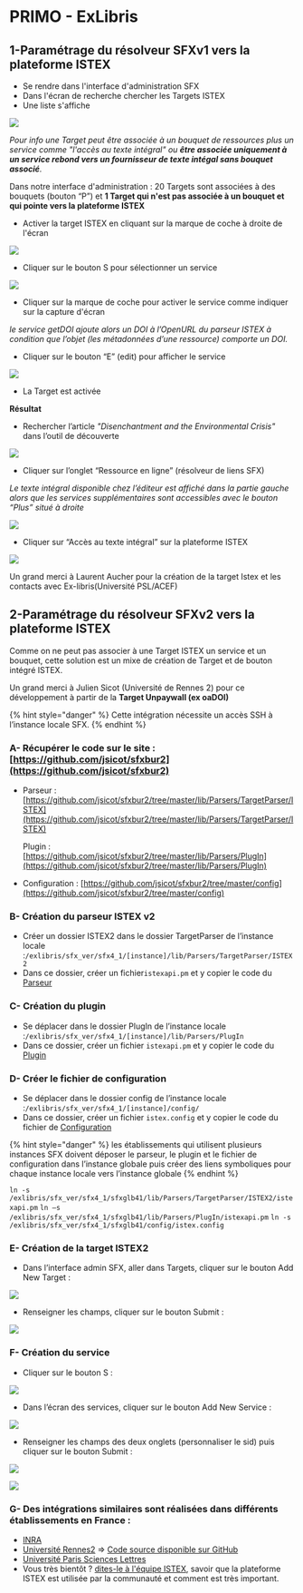 # PRIMO - ExLibris

## 1-Paramétrage du résolveur SFXv1 vers la plateforme ISTEX

* Se rendre dans l'interface d'administration SFX
* Dans l'écran de recherche chercher les Targets ISTEX
* Une liste s'affiche

![](../../.gitbook/assets/exlibris1.png)

_Pour info une Target peut être associée à un bouquet de ressources plus un service comme "l'accès au texte intégral" ou **être associée uniquement à un service rebond vers un fournisseur de texte intégal sans bouquet associé**._

Dans notre interface d'administration : 20 Targets sont associées à des bouquets \(bouton “P”\) et **1 Target qui n'est pas associée à un bouquet et qui pointe vers la plateforme ISTEX**

* Activer la target ISTEX en cliquant sur la marque de coche à droite de l'écran

![](../../.gitbook/assets/exlibris2%20%281%29.png)

* Cliquer sur le bouton S pour sélectionner un service 

![](../../.gitbook/assets/exlibris3%20%281%29.png)

* Cliquer sur la marque de coche pour activer le service comme indiquer sur la capture d'écran

_le service getDOI ajoute alors un DOI à l’OpenURL du parseur ISTEX à condition que l’objet \(les métadonnées d’une ressource\) comporte un DOI._

* Cliquer sur le bouton “E” \(edit\) pour afficher le service 

![](../../.gitbook/assets/exlibris4%20%281%29.png)

* La Target est activée

**Résultat**

* Rechercher l’article _"Disenchantment and the Environmental Crisis"_ dans l’outil de découverte

![](../../.gitbook/assets/exlibris5.png)

* Cliquer sur l’onglet “Ressource en ligne” \(résolveur de liens SFX\)

_Le texte intégral disponible chez l’éditeur est affiché dans la partie gauche alors que les services supplémentaires sont accessibles avec le bouton “Plus” situé à droite_

![](../../.gitbook/assets/exlibris6.png)

* Cliquer sur “Accès au texte intégral” sur la plateforme ISTEX

![](../../.gitbook/assets/exlibris7%20%281%29.png)

Un grand merci à Laurent Aucher pour la création de la target Istex et les contacts avec Ex-libris\(Université PSL/ACEF\)

## 2-Paramétrage du résolveur SFXv2 vers la plateforme ISTEX

Comme on ne peut pas associer à une Target ISTEX un service et un bouquet, cette solution est un mixe de création de Target et de bouton intégré ISTEX.

Un grand merci à Julien Sicot \(Université de Rennes 2\) pour ce développement à partir de la **Target Unpaywall \(ex oaDOI\)**

{% hint style="danger" %}
Cette intégration nécessite un accès SSH à l’instance locale SFX.
{% endhint %}

### **A- Récupérer le code sur le site** : [https://github.com/jsicot/sfxbur2](https://github.com/jsicot/sfxbur2)

* Parseur : [https://github.com/jsicot/sfxbur2/tree/master/lib/Parsers/TargetParser/ISTEX](https://github.com/jsicot/sfxbur2/tree/master/lib/Parsers/TargetParser/ISTEX)

  Plugin : [https://github.com/jsicot/sfxbur2/tree/master/lib/Parsers/PlugIn](https://github.com/jsicot/sfxbur2/tree/master/lib/Parsers/PlugIn)

* Configuration : [https://github.com/jsicot/sfxbur2/tree/master/config](https://github.com/jsicot/sfxbur2/tree/master/config)

### **B- Création du parseur ISTEX v2**

* Créer un dossier ISTEX2 dans le dossier TargetParser de l’instance locale :`/exlibris/sfx_ver/sfx4_1/[instance]/lib/Parsers/TargetParser/ISTEX2`
* Dans ce dossier, créer un fichier`istexapi.pm` et y copier le code du [Parseur](https://github.com/jsicot/sfxbur2/tree/master/lib/Parsers/TargetParser/ISTEX)

### **C- Création du plugin**

* Se déplacer dans le dossier PlugIn de l’instance locale :`/exlibris/sfx_ver/sfx4_1/[instance]/lib/Parsers/PlugIn`
* Dans ce dossier, créer un fichier `istexapi.pm` et y copier le code du [Plugin](https://github.com/jsicot/sfxbur2/tree/master/lib/Parsers/PlugIn)

### **D- Créer le fichier de configuration**

* Se déplacer dans le dossier config de l’instance locale :`/exlibris/sfx_ver/sfx4_1/[instance]/config/`
* Dans ce dossier, créer un fichier `istex.config`  et y copier le code du fichier de [Configuration](https://github.com/jsicot/sfxbur2/tree/master/config)

{% hint style="danger" %}
les établissements qui utilisent plusieurs instances SFX doivent déposer le parseur, le plugin et le fichier de configuration dans l’instance globale puis créer des liens symboliques pour chaque instance locale vers l’instance globale
{% endhint %}

`ln -s /exlibris/sfx_ver/sfx4_1/sfxglb41/lib/Parsers/TargetParser/ISTEX2/istexapi.pm` `ln –s /exlibris/sfx_ver/sfx4_1/sfxglb41/lib/Parsers/PlugIn/istexapi.pm` `ln -s /exlibris/sfx_ver/sfx4_1/sfxglb41/config/istex.config`

### **E- Création de la target ISTEX2**

* Dans l’interface admin SFX, aller dans Targets, cliquer sur le bouton Add New Target :

![](../../.gitbook/assets/sfxv2-1%20%281%29.png)

* Renseigner les champs, cliquer sur le bouton Submit :

![](../../.gitbook/assets/sfxv2-2.png)

### **F- Création du service**

* Cliquer sur le bouton S :

![](../../.gitbook/assets/sfxv2-3.png)

* Dans l’écran des services, cliquer sur le bouton Add New Service :

![](../../.gitbook/assets/sfxv2-4.png)

* Renseigner les champs des deux onglets \(personnaliser le sid\) puis cliquer sur le bouton Submit :

![](../../.gitbook/assets/sfxv2-5%20%281%29.png)

![](../../.gitbook/assets/sfxv2-6%20%281%29.png)

### G- Des intégrations similaires sont réalisées dans différents établissements en France :

* [INRA](https://doc.istex.fr/users/integration/exemples/#inra)
* [Université Rennes2](https://doc.istex.fr/users/integration/exemples/#universite-rennes2) =&gt; [Code source disponible sur GitHub](https://github.com/jsicot/sfxbur2)
* [Université Paris Sciences Lettres](https://doc.istex.fr/users/integration/exemples/#universite-paris-sciences-lettres)
* Vous très bientôt ? [dites-le à l'équipe ISTEX](mailto:contact@listes.istex.fr), savoir que la plateforme ISTEX est utilisée par la communauté et comment est très important.

